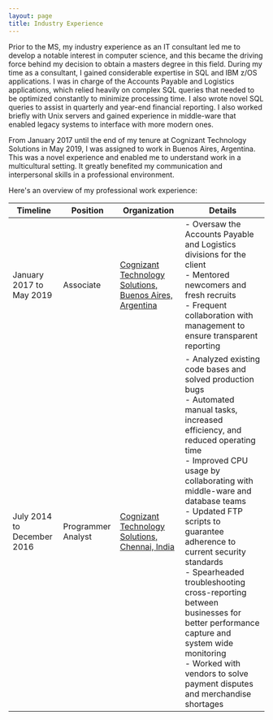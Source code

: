 ```yaml
---
layout: page
title: Industry Experience
---
```

Prior to the MS, my industry experience as an IT consultant led me to develop a notable interest in computer science, and this became the driving force behind my decision to obtain a masters degree in this field. During my time as a consultant, I gained considerable expertise in SQL and IBM z/OS applications. I was in charge of the Accounts Payable and Logistics applications, which relied heavily on complex SQL queries that needed to be optimized constantly to minimize processing time. I also wrote novel SQL queries to assist in quarterly and year-end financial reporting. I also worked briefly with Unix servers and gained experience in middle-ware that enabled legacy systems to interface with more modern ones. 

From January 2017 until the end of my tenure at Cognizant Technology Solutions in May 2019, I was assigned to work in Buenos Aires, Argentina. This was a novel experience and enabled me to understand work in a multicultural setting. It greatly benefited my communication and interpersonal skills in a professional environment.

Here's an overview of my professional work experience:

| Timeline | Position| Organization| Details |
|--|--|-- |--|
| January 2017 to May 2019 | Associate | [Cognizant Technology Solutions, Buenos Aires, Argentina](https://www.cognizant.com/en-ar/) |- Oversaw the Accounts Payable and Logistics divisions for the client <br/> - Mentored newcomers and fresh recruits <br/> - Frequent collaboration with management to ensure transparent reporting| 
| July 2014 to December 2016  | Programmer Analyst | [Cognizant Technology Solutions, Chennai, India](https://www.cognizant.com/en-in) |- Analyzed existing code bases and solved production bugs <br/> - Automated manual tasks, increased efficiency, and reduced operating time <br/> - Improved CPU usage by collaborating with middle-ware and database teams <br/> - Updated FTP scripts to guarantee adherence to current security standards <br/> - Spearheaded troubleshooting cross-reporting between businesses for better performance capture and system wide monitoring <br/> - Worked with vendors to solve payment disputes and merchandise shortages|
